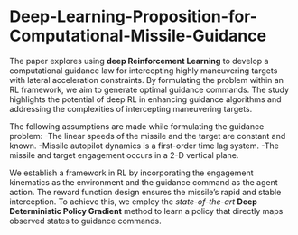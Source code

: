 # Deep-Learning-Proposition-for-Computational-Missile-Guidance

The paper explores using **deep Reinforcement Learning** to develop a computational guidance law for intercepting highly maneuvering targets with lateral acceleration constraints. By formulating the problem within an RL framework, we aim to generate optimal guidance commands. The study highlights the potential of deep RL in enhancing guidance algorithms and addressing the complexities of intercepting maneuvering targets. 

The following assumptions are made while formulating the guidance problem:
-The linear speeds of the missile and the target are constant and known.
-Missile autopilot dynamics is a first-order time lag system.
-The missile and target engagement occurs in a 2-D vertical plane.

We establish a framework in RL by incorporating the engagement kinematics as the environment and the guidance command as the agent action. The reward function design ensures the missile’s rapid and stable interception. To achieve this, we employ the *state-of-the-art* **Deep Deterministic Policy Gradient** method to learn a policy that directly maps observed states to guidance commands.
